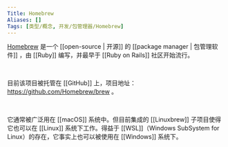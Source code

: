 ```yaml
---
Title: Homebrew
Aliases: []
Tags: [类型/概念, 开发/包管理器/Homebrew]
---
```


[Homebrew](https://brew.sh) 是一个 [[open-source | 开源]] 的 [[package manager | 包管理软件]] ，由 [[Ruby]] 编写，并最早于 [[Ruby on Rails]] 社区开始流行。

<br>

目前该项目被托管在 [[GitHub]] 上，项目地址：https://github.com/Homebrew/brew 。

<br>

它通常被广泛用在 [[macOS]] 系统中。但目前集成的 [[Linuxbrew]] 子项目使得它也可以在 [[Linux]] 系统下工作。得益于 [[WSL]]（Windows SubSystem for Linux）的存在，它事实上也可以被使用在 [[Windows]] 系统下。